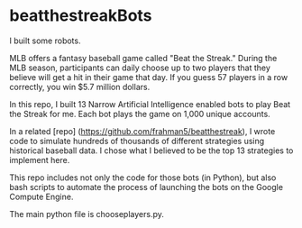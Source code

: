 # beatthestreakBots
I built some robots. 

MLB offers a fantasy baseball game called "Beat the Streak." During the MLB season, participants can daily choose up to two players that they believe will get a hit in their game that day. 
If you guess 57 players in a row correctly, you win $5.7 million dollars. 

In this repo, I built 13 Narrow Artificial Intelligence enabled bots to play Beat the Streak for me. Each bot plays the game on 1,000 unique accounts. 

In a related [repo] (https://github.com/frahman5/beatthestreak), I wrote code to simulate hundreds of thousands of different strategies using historical baseball data. I chose what I believed to be the top 13 strategies to implement here. 

This repo includes not only the code for those bots (in Python), but also bash scripts to automate the process of launching the bots on the Google Compute Engine. 

The main python file is chooseplayers.py. 
